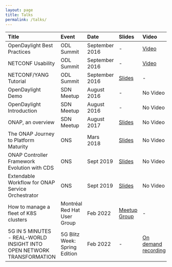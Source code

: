 ```yaml
---
layout: page
title: Talks
permalink: /talks/
---
```


| Title | Event | Date | Slides | Video |
|:------|:------|:-----|:------ |:------|
| OpenDaylight Best Practices | ODL Summit | September 2016 | - | [Video](https://www.youtube.com/watch?v=pFHTa2E0Iv8) |
| NETCONF Usability | ODL Summit | September 2016 | - | [Video](https://www.youtube.com/watch?v=DIhc-I31z9k) |
| NETCONF/YANG Tutorial | ODL Summit | September 2016 | [Slides](https://drive.google.com/file/d/1VWH8XwJKWeVzQXjj_h7DDnYwCh_qKqKt/view?usp=sharing)| - |
| OpenDaylight Demo | SDN Meetup | August 2016 | -| No Video |
| OpenDaylight Introduction | SDN Meetup | August 2016 | - | No Video |
| ONAP, an overview | SDN Meetup | August 2017 | [Slides](https://drive.google.com/file/d/1HrUYmryD7vXCI6OSCNz9iNpdtubRhcp9/view?usp=sharing)| No Video |
| The ONAP Journey to Platform Maturity | ONS | Mars 2018 | [Slides](https://static.sched.com/hosted_files/onsna18/9d/ONAP%20Journey%20to%20Platform%20Maturity.pdf)| No Video |
| ONAP Controller Framework Evolution with CDS | ONS | Sept 2019 | [Slides](https://static.sched.com/hosted_files/onseu19/6d/ONS_ONAP_Controller_Framework_Evolution_with_CDS.pptx)| No Video |
| Extendable Workflow for ONAP Service Orchestrator | ONS | Sept 2019 | [Slides](https://static.sched.com/hosted_files/onseu19/57/Extendable%20workflow%20for%20ONAP%20Service%20Orchestrator.pptx)| No Video |
| How to manage a fleet of K8S clusters | Montréal Red Hat User Group | Feb 2022 | [Meetup Group](https://www.meetup.com/RHUGMontreal/events/283482669/) | -
| 5G IN 5 MINUTES - REAL-WORLD INSIGHT INTO OPEN NETWORK TRANSFORMATION | 5G Blitz Week: Spring Edition | Feb 2022 | - | [On demand recording](https://www.fiercedigitaltechevents.com/fiercedigitaltechevent/5g-blitz-week-spring-edition-2022)